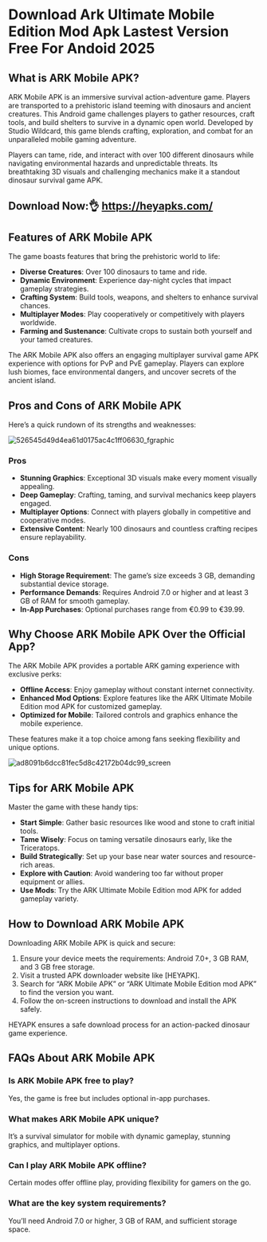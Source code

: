 # Download Ark Ultimate Mobile Edition Mod Apk Lastest Version Free For Andoid 2025

## What is ARK Mobile APK?  
ARK Mobile APK is an immersive survival action-adventure game. Players are transported to a prehistoric island teeming with dinosaurs and ancient creatures. This Android game challenges players to gather resources, craft tools, and build shelters to survive in a dynamic open world. Developed by Studio Wildcard, this game blends crafting, exploration, and combat for an unparalleled mobile gaming adventure.

Players can tame, ride, and interact with over 100 different dinosaurs while navigating environmental hazards and unpredictable threats. Its breathtaking 3D visuals and challenging mechanics make it a standout dinosaur survival game APK.

## Download Now:👌 https://heyapks.com/

## Features of ARK Mobile APK  
The game boasts features that bring the prehistoric world to life:  

- **Diverse Creatures**: Over 100 dinosaurs to tame and ride.  
- **Dynamic Environment**: Experience day-night cycles that impact gameplay strategies.  
- **Crafting System**: Build tools, weapons, and shelters to enhance survival chances.  
- **Multiplayer Modes**: Play cooperatively or competitively with players worldwide.  
- **Farming and Sustenance**: Cultivate crops to sustain both yourself and your tamed creatures.  

The ARK Mobile APK also offers an engaging multiplayer survival game APK experience with options for PvP and PvE gameplay. Players can explore lush biomes, face environmental dangers, and uncover secrets of the ancient island.  

## Pros and Cons of ARK Mobile APK  
Here’s a quick rundown of its strengths and weaknesses:  

![526545d49d4ea61d0175ac4c1ff06630_fgraphic](https://github.com/user-attachments/assets/7b9808f7-9749-45e1-bc99-add533ccf4a2)


### Pros  
- **Stunning Graphics**: Exceptional 3D visuals make every moment visually appealing.  
- **Deep Gameplay**: Crafting, taming, and survival mechanics keep players engaged.  
- **Multiplayer Options**: Connect with players globally in competitive and cooperative modes.  
- **Extensive Content**: Nearly 100 dinosaurs and countless crafting recipes ensure replayability.  

### Cons  
- **High Storage Requirement**: The game’s size exceeds 3 GB, demanding substantial device storage.  
- **Performance Demands**: Requires Android 7.0 or higher and at least 3 GB of RAM for smooth gameplay.  
- **In-App Purchases**: Optional purchases range from €0.99 to €39.99.  

## Why Choose ARK Mobile APK Over the Official App?  
The ARK Mobile APK provides a portable ARK gaming experience with exclusive perks:  

- **Offline Access**: Enjoy gameplay without constant internet connectivity.  
- **Enhanced Mod Options**: Explore features like the ARK Ultimate Mobile Edition mod APK for customized gameplay.  
- **Optimized for Mobile**: Tailored controls and graphics enhance the mobile experience.  

These features make it a top choice among fans seeking flexibility and unique options. 

![ad8091b6dcc81fec5d8c42172b04dc99_screen](https://github.com/user-attachments/assets/08af54cc-6170-41a7-84bd-0243f7014596)


## Tips for ARK Mobile APK  
Master the game with these handy tips:  

- **Start Simple**: Gather basic resources like wood and stone to craft initial tools.  
- **Tame Wisely**: Focus on taming versatile dinosaurs early, like the Triceratops.  
- **Build Strategically**: Set up your base near water sources and resource-rich areas.  
- **Explore with Caution**: Avoid wandering too far without proper equipment or allies.  
- **Use Mods**: Try the ARK Ultimate Mobile Edition mod APK for added gameplay variety.  

## How to Download ARK Mobile APK  
Downloading ARK Mobile APK is quick and secure:  

1. Ensure your device meets the requirements: Android 7.0+, 3 GB RAM, and 3 GB free storage.  
2. Visit a trusted APK downloader website like [HEYAPK].  
3. Search for “ARK Mobile APK” or “ARK Ultimate Mobile Edition mod APK” to find the version you want.  
4. Follow the on-screen instructions to download and install the APK safely.  

HEYAPK ensures a safe download process for an action-packed dinosaur game experience.  

## FAQs About ARK Mobile APK  
### Is ARK Mobile APK free to play?  
Yes, the game is free but includes optional in-app purchases.  

### What makes ARK Mobile APK unique?  
It’s a survival simulator for mobile with dynamic gameplay, stunning graphics, and multiplayer options.  

### Can I play ARK Mobile APK offline?  
Certain modes offer offline play, providing flexibility for gamers on the go.  

### What are the key system requirements?  
You’ll need Android 7.0 or higher, 3 GB of RAM, and sufficient storage space.  


